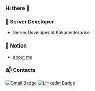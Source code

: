 ### Hi there 👋

<!--
**cnrywjd11/cnrywjd11** is a ✨ _special_ ✨ repository because its `README.md` (this file) appears on your GitHub profile.

Here are some ideas to get you started:

- 🔭 I’m currently working on ...
- 🌱 I’m currently learning ...
- 👯 I’m looking to collaborate on ...
- 🤔 I’m looking for help with ...
- 💬 Ask me about ...
- 📫 How to reach me: ...
- 😄 Pronouns: ...
- ⚡ Fun fact: ...
-->

### 📝 Server Developer
- Server Developer at Kakaoenterprise

### 👀 Notion
- [about me](https://cnrywjd11.notion.site/cnrywjd11/anthony-ea445abcfa704c4fa0453ccea79a1a1d)

### :mailbox_with_mail: Contacts
[![Gmail Badge](https://img.shields.io/badge/Gmail-d14836?style=flat-square&logo=Gmail&logoColor=white&link=mailto:cnrywjd11@gmail.com)](mailto:cnrywjd11@gmail.com)  [![Linkedin Badge](https://img.shields.io/badge/-LinkedIn-blue?style=flat-square&logo=Linkedin&logoColor=white&link=https://www.linkedin.com/in/%EA%B5%90%EC%A0%95-%EC%B6%94-29b71a194/)](https://www.linkedin.com/in/%EA%B5%90%EC%A0%95-%EC%B6%94-29b71a194/)
